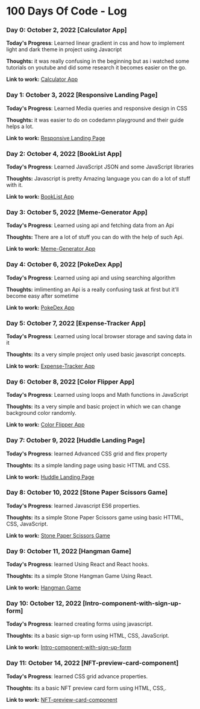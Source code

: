 # 100 Days Of Code - Log

### Day 0: October 2, 2022 [Calculator App]

**Today's Progress**: Learned linear gradient in css and how to implement light and dark theme in project using Javacript

**Thoughts:** it was really confusing in the beginning but as i watched some tutorials on youtube and did some research it becomes easier on the go.

**Link to work:** [Calculator App](https://vinaykishor19.github.io/calculator/)

### Day 1: October 3, 2022 [Responsive Landing Page]

**Today's Progress**: Learned Media queries and responsive design in CSS

**Thoughts:** it was easier to do on codedamn playground and their guide helps a lot.

**Link to work:** [Responsive Landing Page](https://vinaykishor19.github.io/Responsive-landing-page/)

### Day 2: October 4, 2022 [BookList App]

**Today's Progress**: Learned JavaScript JSON and some JavaScript libraries

**Thoughts:** Javascript is pretty Amazing language you can do a lot of stuff with it.

**Link to work:** [BookList App](https://vinaykishor19.github.io/BookList-App.github.io/)

### Day 3: October 5, 2022 [Meme-Generator App]

**Today's Progress**: Learned using api and fetching data from an Api

**Thoughts:** There are a lot of stuff you can do with the help of such Api.

**Link to work:** [Meme-Generator App](https://vinaykishor19.github.io/Meme-Generator/)

### Day 4: October 6, 2022 [PokeDex App]

**Today's Progress**: Learned using api and using searching algorithm

**Thoughts:** imlimenting an Api is a really confusing task at first but it'll become easy after sometime

**Link to work:** [PokeDex App](https://vinaykishor19.github.io/PokeDex/)

### Day 5: October 7, 2022 [Expense-Tracker App]

**Today's Progress**: Learned using local browser storage and saving data in it

**Thoughts:** its a very simple project only used basic javascript concepts.

**Link to work:** [Expense-Tracker App](https://vinaykishor19.github.io/Expense-Tracker-App/)

### Day 6: October 8, 2022 [Color Flipper App]

**Today's Progress**: Learned using loops and Math functions in JavaScript

**Thoughts:** its a very simple and basic project in which we can change background color randomly.

**Link to work:** [Color Flipper App](https://vinaykishor19.github.io/Color-Flipper/hex.html)

### Day 7: October 9, 2022 [Huddle Landing Page]

**Today's Progress**: learned Advanced CSS grid and flex property

**Thoughts:** its a simple landing page using basic HTTML and CSS.

**Link to work:** [Huddle Landing Page](https://vinaykishor19.github.io/landingpage.github.io/)

### Day 8: October 10, 2022 [Stone Paper Scissors Game]

**Today's Progress**: learned Javascript ES6 properties.

**Thoughts:** its a simple Stone  Paper Scissors game using basic HTTML, CSS, JavaScript.

**Link to work:** [Stone Paper Scissors Game](https://vinaykishor19.github.io/STPgame.github.io/)

### Day 9: October 11, 2022 [Hangman Game]

**Today's Progress**: learned Using React and React hooks.

**Thoughts:** its a simple Stone Hangman Game Using React.

**Link to work:** [Hangman Game](https://harmonious-brioche-2df1aa.netlify.app/)

### Day 10: October 12, 2022 [Intro-component-with-sign-up-form]

**Today's Progress**: learned creating forms using javascript.

**Thoughts:** its a basic sign-up form using HTML, CSS, JavaScript.

**Link to work:** [Intro-component-with-sign-up-form](https://vinaykishor19.github.io/Intro-component-with-sign-up-form/)

### Day 11: October 14, 2022 [NFT-preview-card-component]

**Today's Progress**: learned CSS grid advance properties.

**Thoughts:** its a basic NFT preview card form using HTML, CSS,.

**Link to work:** [NFT-preview-card-component](https://vinaykishor19.github.io/NFT-preview-card-component/)
